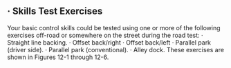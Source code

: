 ## · Skills Test Exercises
Your basic control skills could be tested using one or more of the following exercises off-road or somewhere on the street during the road test:
· Straight line backing.
· Offset back/right
· Offset back/left
· Parallel park (driver side).
· Parallel park (conventional).
· Alley dock.
These exercises are shown in Figures 12-1 through 12-6.
